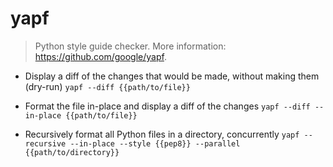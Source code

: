 # yapf
> Python style guide checker.
> More information: <https://github.com/google/yapf>.

- Display a diff of the changes that would be made, without making them (dry-run)
`yapf --diff {{path/to/file}}`

- Format the file in-place and display a diff of the changes
`yapf --diff --in-place {{path/to/file}}`

- Recursively format all Python files in a directory, concurrently
`yapf --recursive --in-place --style {{pep8}} --parallel {{path/to/directory}}`
